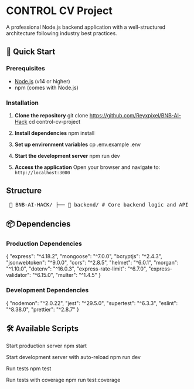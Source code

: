 # CONTROL CV Project

A professional Node.js backend application with a well-structured architecture following industry best practices.

## 🚀 Quick Start

### Prerequisites
- [Node.js](https://nodejs.org/) (v14 or higher)
- npm (comes with Node.js)

### Installation

1. **Clone the repository**
git clone https://github.com/Reyxpixel/BNB-AI-Hack
cd control-cv-project


2. **Install dependencies**
npm install
3. **Set up environment variables**
cp .env.example .env

4. **Start the development server**
npm run dev


5. **Access the application**
Open your browser and navigate to: `http://localhost:3000`

## Structure
<pre> 📁 BNB-AI-HACK/ ├── 📁 backend/ # Core backend logic and API routes │ ├── 📁 abis/ # Smart contract ABIs │ ├── 📁 npc_memory/ # Memory storage handlers │ ├── 📁 public/ # Public assets served by backend │ ├── 📁 tests/ # Backend test files │ ├── 🧠 llmclient.js # OpenAI/Groq client for NPC intelligence │ ├── 🧠 npc.js # NPC class and logic │ ├── 🌐 server.js # Express.js server │ ├── ⚙️ .env # Environment config (API keys, etc.) │ └── 🔁 index.js # Backend entry point ├── 📁 build/contracts/ # Truffle build output ├── 📁 contracts/ # Solidity smart contracts │ ├── 📄 MemoryProof.sol │ └── 📄 NPCTraitStorage.sol ├── 📁 migrations/ # Truffle deployment scripts │ └── 📄 deploy_contracts.js ├── 📁 models/ # AI memory and personality models ├── 📁 npcs/ # NPC-specific JSON/personality data ├── 📁 frontend/ (if needed) # Frontend files ├── 🌐 index.html # Game UI ├── 🧠 script.js # Game logic / client interface ├── 🎨 style.css # Game styling ├── ⚙️ truffle-config.js # Truffle configuration ├── 🔐 .secret # Blockchain private keys (DO NOT SHARE) ├── 📄 .gitignore └── 📄 readme.md </pre>



## 📦 Dependencies

### Production Dependencies
{
"express": "^4.18.2",
"mongoose": "^7.0.0",
"bcryptjs": "^2.4.3",
"jsonwebtoken": "^9.0.0",
"cors": "^2.8.5",
"helmet": "^6.0.1",
"morgan": "^1.10.0",
"dotenv": "^16.0.3",
"express-rate-limit": "^6.7.0",
"express-validator": "^6.15.0",
"multer": "^1.4.5"
}

### Development Dependencies
{
"nodemon": "^2.0.22",
"jest": "^29.5.0",
"supertest": "^6.3.3",
"eslint": "^8.38.0",
"prettier": "^2.8.7"
}

## 🛠️ Available Scripts

Start production server
npm start

Start development server with auto-reload
npm run dev

Run tests
npm test

Run tests with coverage
npm run test:coverage
